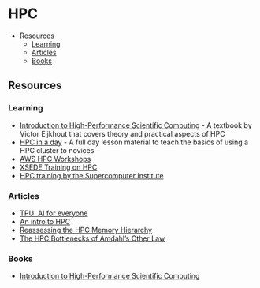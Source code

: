 # HPC

- [Resources](#resources)
  - [Learning](#learning)
  - [Articles](#articles)
  - [Books](#books)

## Resources

### Learning

- [Introduction to High-Performance Scientific Computing](https://pages.tacc.utexas.edu/~eijkhout/istc/istc.html) - A textbook by Victor Eijkhout that covers theory and practical aspects of HPC
- [HPC in a day](https://github.com/psteinb/hpc-in-a-day) - A full day lesson material to teach the basics of using a HPC cluster to novices
- [AWS HPC Workshops](https://www.hpcworkshops.com/)
- [XSEDE Training on HPC](https://portal.xsede.org/online-training)
- [HPC training by the Supercomputer Institute](https://www.lanl.gov/projects/national-security-education-center/information-science-technology/summer-schools/cscnsi/)

### Articles

- [TPU: AI for everyone](https://storage.googleapis.com/nexttpu/index.html)
- [An intro to HPC](https://www.rambus.com/blogs/an-introduction-to-hpc-computing/)
- [Reassessing the HPC Memory Hierarchy](https://www.rambus.com/blogs/reassessing-the-hpc-memory-hierarchy/)
- [The HPC Bottlenecks of Amdahl’s Other Law](https://www.rambus.com/blogs/the-hpc-bottlenecks-of-amdahls-other-law/)

### Books

- [Introduction to High-Performance Scientific Computing](http://pages.tacc.utexas.edu/~eijkhout/istc/html/index.html)
